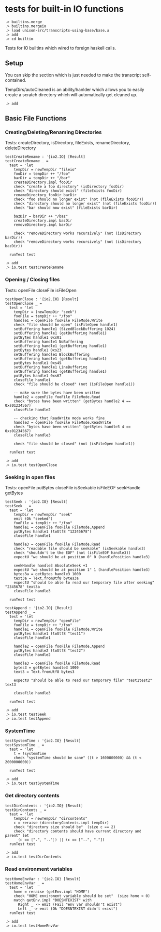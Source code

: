 # tests for built-in IO functions

```ucm:hide
.> builtins.merge
.> builtins.mergeio
.> load unison-src/transcripts-using-base/base.u
.> add
.> cd builtin
```

Tests for IO builtins which wired to foreign haskell calls.

## Setup

You can skip the section which is just needed to make the transcript self-contained.

TempDirs/autoCleaned is an ability/hanlder which allows you to easily
create a scratch directory which will automatically get cleaned up.

```ucm:hide
.> add
```

## Basic File Functions

### Creating/Deleting/Renaming Directories

Tests: createDirectory,
       isDirectory,
       fileExists,
       renameDirectory,
       deleteDirectory

```unison
testCreateRename : '{io2.IO} [Result]
testCreateRename _ =
  test = 'let
    tempDir = newTempDir "fileio"
    fooDir = tempDir ++ "/foo"
    barDir = tempDir ++ "/bar"
    createDirectory.impl fooDir
    check "create a foo directory" (isDirectory fooDir)
    check "directory should exist" (fileExists fooDir)
    renameDirectory fooDir barDir
    check "foo should no longer exist" (not (fileExists fooDir))
    check "directory should no longer exist" (not (fileExists fooDir))
    check "bar should now exist" (fileExists barDir)

    bazDir = barDir ++ "/baz"
    createDirectory.impl bazDir
    removeDirectory.impl barDir

    check "removeDirectory works recursively" (not (isDirectory barDir))
    check "removeDirectory works recursively" (not (isDirectory bazDir))

  runTest test
```
```ucm
.> add
.> io.test testCreateRename
```

### Opening / Closing files

Tests: openFile
       closeFile
       isFileOpen

```unison
testOpenClose : '{io2.IO} [Result]
testOpenClose _ =
  test = 'let
    tempDir = (newTempDir "seek")
    fooFile = tempDir ++ "/foo"
    handle1 = openFile fooFile FileMode.Write
    check "file should be open" (isFileOpen handle1)
    setBuffering handle1 (SizedBlockBuffering 1024)
    setBuffering handle1 (getBuffering handle1)
    putBytes handle1 0xs01
    setBuffering handle1 NoBuffering
    setBuffering handle1 (getBuffering handle1)
    putBytes handle1 0xs23
    setBuffering handle1 BlockBuffering
    setBuffering handle1 (getBuffering handle1)
    putBytes handle1 0xs45
    setBuffering handle1 LineBuffering
    setBuffering handle1 (getBuffering handle1)
    putBytes handle1 0xs67
    closeFile handle1
    check "file should be closed" (not (isFileOpen handle1))

    -- make sure the bytes have been written
    handle2 = openFile fooFile FileMode.Read
    check "bytes have been written" (getBytes handle2 4 == 0xs01234567)
    closeFile handle2

    -- checking that ReadWrite mode works fine
    handle3 = openFile fooFile FileMode.ReadWrite
    check "bytes have been written" (getBytes handle3 4 == 0xs01234567)
    closeFile handle3

    check "file should be closed" (not (isFileOpen handle1))

  runTest test
```
```ucm
.> add
.> io.test testOpenClose
```

### Seeking in open files

Tests: openFile
       putBytes
       closeFile
       isSeekable
       isFileEOF
       seekHandle
       getBytes

```unison
testSeek : '{io2.IO} [Result]
testSeek _ =
  test = 'let
    tempDir = newTempDir "seek"
    emit (Ok "seeked")
    fooFile = tempDir ++ "/foo"
    handle1 = openFile fooFile FileMode.Append
    putBytes handle1 (toUtf8 "12345678")
    closeFile handle1

    handle3 = openFile fooFile FileMode.Read
    check "readable file should be seekable" (isSeekable handle3)
    check "shouldn't be the EOF" (not (isFileEOF handle3))
    expectU "we should be at position 0" 0 (handlePosition handle3)

    seekHandle handle3 AbsoluteSeek +1
    expectU "we should be at position 1" 1 (handlePosition handle3)
    bytes3a = getBytes handle3 1000
    text3a = Text.fromUtf8 bytes3a
    expectU "should be able to read our temporary file after seeking" "2345678" text3a
    closeFile handle3

  runTest test

testAppend : '{io2.IO} [Result]
testAppend _ =
  test = 'let
    tempDir = newTempDir "openFile"
    fooFile = tempDir ++ "/foo"
    handle1 = openFile fooFile FileMode.Write
    putBytes handle1 (toUtf8 "test1")
    closeFile handle1

    handle2 = openFile fooFile FileMode.Append
    putBytes handle2 (toUtf8 "test2")
    closeFile handle2

    handle3 = openFile fooFile FileMode.Read
    bytes3 = getBytes handle3 1000
    text3 = Text.fromUtf8 bytes3

    expectU "should be able to read our temporary file" "test1test2" text3

    closeFile handle3

  runTest test
```
```ucm
.> add
.> io.test testSeek
.> io.test testAppend
```

### SystemTime
```unison
testSystemTime : '{io2.IO} [Result]
testSystemTime _ =
  test = 'let
    t = !systemTime
    check "systemTime should be sane" ((t > 1600000000) && (t < 2000000000))

  runTest test
```
```ucm
.> add
.> io.test testSystemTime
```

### Get directory contents

```unison:hide
testDirContents : '{io2.IO} [Result]
testDirContents _ =
  test = 'let
    tempDir = newTempDir "dircontents"
    c = reraise (directoryContents.impl tempDir)
    check "directory size should be"  (size c == 2)
    check "directory contents should have current directory and parent" let
      (c == [".", ".."]) || (c == ["..", "."])
  runTest test
```
```ucm
.> add
.> io.test testDirContents
```

### Read environment variables

```unison:hide
testHomeEnvVar : '{io2.IO} [Result]
testHomeEnvVar _ =
  test = 'let
    home = reraise (getEnv.impl "HOME")
    check "HOME environent variable should be set"  (size home > 0)
    match getEnv.impl "DOESNTEXIST" with 
      Right _ -> emit (Fail "env var shouldn't exist")
      Left _ -> emit (Ok "DOESNTEXIST didn't exist")
  runTest test
```
```ucm
.> add
.> io.test testHomeEnvVar
```
